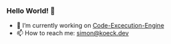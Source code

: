 ### Hello World! 👋


- 🔭 I’m currently working on [Code-Excecution-Engine](https://github.com/simonkoeck/code-execution-engine)
- 📫 How to reach me: simon@koeck.dev
